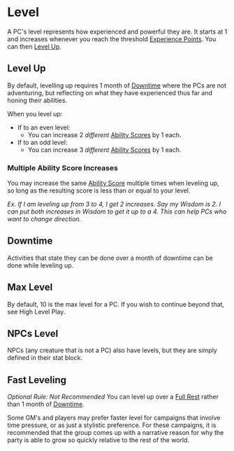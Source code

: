 # Level

A PC's level represents how experienced and powerful they are. It starts at 1 and increases whenever you reach the threshold [Experience Points](Experience%20Points.md). You can then [Level Up](Level.md#Level%20Up).

## Level Up

By default, levelling up requires 1 month of [Downtime](Level.md#Downtime) where the PCs are not adventuring, but reflecting on what they have experienced thus far and honing their abilities.

When you level up:

- If to an even level:
	- You can increase 2 *different* [Ability Scores](../Chosen%20Statistics/Ability%20Scores.md) by 1 each.
- If to an odd level:
	- You can increase 3 *different* [Ability Scores](../Chosen%20Statistics/Ability%20Scores.md) by 1 each.

### Multiple Ability Score Increases

You may increase the same [Ability Score](../Chosen%20Statistics/Ability%20Scores.md) multiple times when leveling up, so long as the resulting score is less than or equal to your level.

*Ex. If I am leveling up from 3 to 4, I get 2 increases. Say my Wisdom is 2. I can put both increases in Wisdom to get it up to a 4. This can help PCs who want to change direction.*

## Downtime

Activities that state they can be done over a month of downtime can be done while leveling up.

## Max Level

By default, 10 is the max level for a PC. If you wish to continue beyond that, see High Level Play.

## NPCs Level

NPCs (any creature that is not a PC) also have levels, but they are simply defined in their stat block.

## Fast Leveling

*Optional Rule: Not Recommended*
You can level up over a [Full Rest](../../Game%20Procedures/Resting.md#Full%20Rest) rather than 1 month of [Downtime](Level.md#Downtime).

Some GM's and players may prefer faster level for campaigns that involve time pressure, or as just a stylistic preference. For these campaigns, it is recommended that the group comes up with a narrative reason for why the party is able to grow so quickly relative to the rest of the world.

